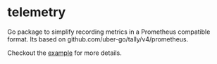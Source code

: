 telemetry
=========

Go package to simplify recording metrics in a Prometheus compatible format.
Its based on github.com/uber-go/tally/v4/prometheus.

Checkout the [example](_examples/basic/main.go) for more details.
